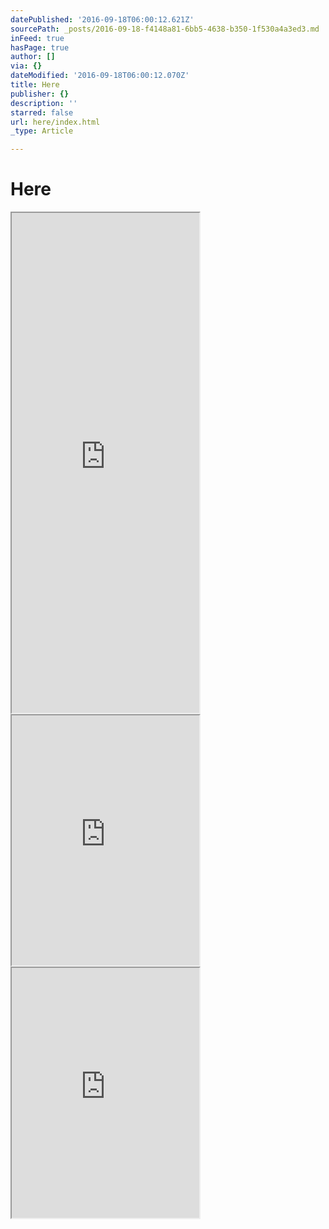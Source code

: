 ```yaml
---
datePublished: '2016-09-18T06:00:12.621Z'
sourcePath: _posts/2016-09-18-f4148a81-6bb5-4638-b350-1f530a4a3ed3.md
inFeed: true
hasPage: true
author: []
via: {}
dateModified: '2016-09-18T06:00:12.070Z'
title: Here
publisher: {}
description: ''
starred: false
url: here/index.html
_type: Article

---
```

# Here

<iframe src="https://the-grid.github.io/ed-userhtml/?g=eJwlkM1ugzAQhO99Cmwpx4J3bTCJQipUeklLTjn0SrABR_wJQ0nz9HWaw85hdvXtaF72ppqKTnt2KhPazPNod0GwrqtfD0Pdar8cuqArRhvo7qLV23hJCHQgnMRuOAEF20j4GEURgBQQcokE1WssfM4lRwaEK2A-C0OOiIR3SMAAQ0HQyCgmogLuu6MH67Gz7MY2PGU3HVcIlRTFNoxKgYrgPT9n7zZL78f7B_-65uZsUnHKP9f8mvZ5Vi8nc_wmoWbPL1b3BG05EfEDwkWTYisdK6beatTcJLRY5oF6jTZ1MycUGNtQ77-NyzApPSWUUc_Ov61O6NPZOaNo22GtlrZ1ZK37wz54Nnj4A2pNYEI" height="800" style=""></iframe>

<iframe src="https://the-grid.github.io/ed-userhtml/?g=eJwljksOgjAUAK_SNJFd6ceCxFC8gAsTT1B4D9sEKGlrkNtLdDOLWUym9WO0M5If-xABo6GCkhQHQ13Oa7pyvrqQQ9qX7MoFM8e5RyhtWj-3wYNRErW81MjOomqYVoDMKqkZaKm0EKKph6oAnOx-DxZMjm8s0uQBny5sj0P75WVGOyWkZPOQnaFSiBMlDv3LZUOPCO1a_j_tvr3QOes" height="400" style=""></iframe>

<iframe src="https://the-grid.github.io/ed-userhtml/?g=eJwlzjEOgjAUgOHdU5AmspUWqQKG4gUcTDxB2_egTYCStga5vUaXf_im_9C5IagZs1-1D4BBEk6yGIwkNqU1XhlbrU8-7kuyxYKJ4awRChXX9804kKoWWIIG2uqhoqJUJ9pU5kwb0dYXji1HY3LASe13r0Cm8MI8Tg7waf32-LJbRjmoKSLJNgfJSlJyfiSZRTfaJIngnPQd-5_2HzmlOzA" height="400" style=""></iframe>